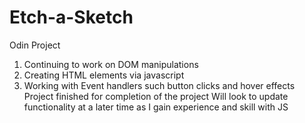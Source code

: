 # Etch-a-Sketch
Odin Project
1. Continuing to work on DOM manipulations
2. Creating HTML elements via javascript
3. Working with Event handlers such button clicks and hover effects
Project finished for completion of the project
Will look to update functionality at a later time as I gain experience and skill with JS

